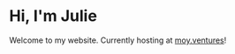 # Hi, I'm Julie
Welcome to my website. Currently hosting at [moy.ventures](http://www.moy.ventures "my website")!
